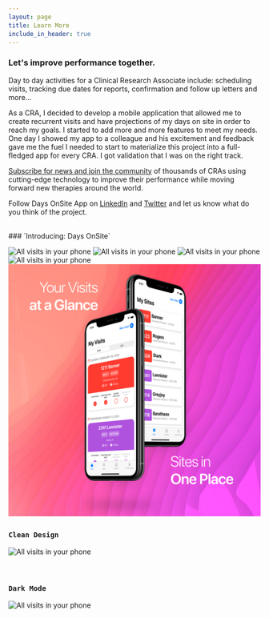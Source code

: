 ```yaml
---
layout: page
title: Learn More
include_in_header: true
---
```


### Let's improve performance together.
Day to day activities for a Clinical Research Associate include: scheduling visits, tracking due dates for reports, confirmation and follow up letters and more…

As a CRA, I decided to develop a mobile application that allowed me to create recurrent visits and have projections of my days on site in order to reach my goals. I started to add more and more features to meet my needs. One day I showed my app to a colleague and his excitement and feedback gave me the fuel I needed to start to materialize this project into a full-fledged app for every CRA. I got validation that I was on the right track.

[Subscribe for news and join the community](http://eepurl.com/g0ksrn) of thousands of CRAs using cutting-edge technology to improve their performance while moving forward new therapies around the world. 

Follow Days OnSite App on [LinkedIn](https://www.linkedin.com/company/daysonsiteapp/) and [Twitter](https://twitter.com/daysonsiteapp) and let us know what do you think of the project.

<br>
### `Introducing: Days OnSite`

![All visits in your phone](/assets/marketing/01.png)
![All visits in your phone](/assets/marketing/02.png)
![All visits in your phone](/assets/marketing/03.png)
![All visits in your phone](/assets/marketing/04.png)
![All visits in your phone](/assets/marketing/05.png)

### `Clean Design`
![All visits in your phone](/assets/marketing/06.png)

<br>

### `Dark Mode`

![All visits in your phone](/assets/marketing/07.png)

<br>
